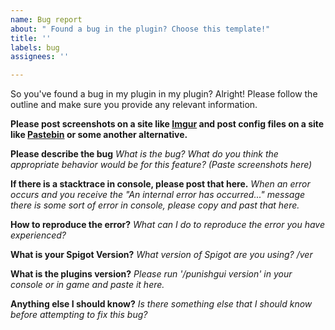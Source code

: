 ```yaml
---
name: Bug report
about: " Found a bug in the plugin? Choose this template!"
title: ''
labels: bug
assignees: ''

---
```


So you've found a bug in my plugin in my plugin? Alright! Please follow the outline and make sure you provide any relevant information. 

__Please post screenshots on a site like [Imgur](https://imgur.com/upload) and post config files on a site like [Pastebin](https://pastebin.com/) or some another alternative.__

**Please describe the bug**
*What is the bug? What do you think the appropriate behavior would be for this feature? (Paste screenshots here)*

**If there is a stacktrace in console, please post that here.** 
*When an error occurs and you receive the "An internal error has occurred..." message there is some sort of error in console, please copy and past that here.*

**How to reproduce the error?**
*What can I do to reproduce the error you have experienced?*

**What is your Spigot Version?**
*What version of Spigot are you using? /ver*

**What is the plugins version?**
*Please run '/punishgui version' in your console or in game and paste it here.*

**Anything else I should know?**
*Is there something else that I should know before attempting to fix this bug?*
